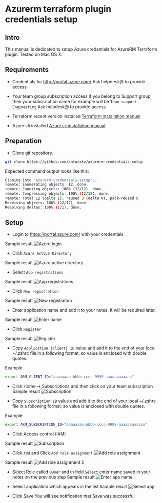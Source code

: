 # Azurerm terraform plugin credentials setup

## Intro

This manual is dedicated to setup Azure credentials for AzureRM Terraform plugin. Tested on Mac OS X.

## Requirements

- Credentials for http://portal.azure.com/ 
Ask helpdesk@ to provide access

- Your team group subscription access
If you belong to Support group then your subscription name for example will be ```Team support Engineering```
Ask helpdesk@ to provide access

- Terraform recent version installed
[Terraform installation manual](https://learn.hashicorp.com/tutorials/terraform/install-cli)

- Azure cli installed
[Azure cli installation manual](https://docs.microsoft.com/en-us/cli/azure/install-azure-cli)

## Preparation

- Clone git repository. 

```bash
git clone https://github.com/antonakv/azurerm-credentials-setup
```

Expected command output looks like this:

```bash
Cloning into 'azurerm-credentials-setup'...
remote: Enumerating objects: 12, done.
remote: Counting objects: 100% (12/12), done.
remote: Compressing objects: 100% (12/12), done.
remote: Total 12 (delta 1), reused 3 (delta 0), pack-reused 0
Receiving objects: 100% (12/12), done.
Resolving deltas: 100% (1/1), done.
```

## Setup

- Login to https://portal.azure.com/ with your credentials

Sample result
![Azure login](https://github.com/antonakv/zurerm-credentials-setup/raw/main/images/image1.png)

- Click ```Azure Active Directory```

Sample result
![Azure active directory](https://github.com/antonakv/zurerm-credentials-setup/raw/main/images/image2.png)

- Select ```App registrations```

Sample result
![App registrations](https://github.com/antonakv/zurerm-credentials-setup/raw/main/images/image3.png)

- Click ```New registration```

Sample result
![New registration](https://github.com/antonakv/zurerm-credentials-setup/raw/main/images/image4.png)

- Enter application name and add it to your notes. It will be required later.

Sample result
![Enter name](https://github.com/antonakv/zurerm-credentials-setup/raw/main/images/image5.png)

- Click ```Register```

Sample result
![Register](https://github.com/antonakv/zurerm-credentials-setup/raw/main/images/image6.png)

- Copy ```Application (client) ID``` value and add it to the end of your local  ~/.zshrc file in a following format, 
so value is enclosed with double quotes.

Example
```bash 
export ARM_CLIENT_ID="aaaaaaaa-bbbb-cccc-9999-aaaaaaaaaaaa"
```

- Click Home -> Subscriptions and then click on your team subscription
Sample result
![Subscription](https://github.com/antonakv/zurerm-credentials-setup/raw/main/images/image7.png)

- Copy ```Subscription ID``` value and add it to the end of your local  ~/.zshrc file in a following format, 
so value is enclosed with double quotes.

Example
```bash 
export ARM_SUBSCRIPTION_ID="aaaaaaaa-bbbb-cccc-9999-aaaaaaaaaaaa"
```

- Click Access control (IAM)

Sample result
![Subscription](https://github.com/antonakv/zurerm-credentials-setup/raw/main/images/image8.png)

- Click ```Add``` and Click ```Add role assignment```
![Add role assignment](https://github.com/antonakv/zurerm-credentials-setup/raw/main/images/image9.png)

Sample result
![Add role assignment 2](https://github.com/antonakv/zurerm-credentials-setup/raw/main/images/image10.png)

- Select Role called ```Owner``` and in field ```Select``` enter name saved in your notes on the previous step
Sample result
![Enter app name](https://github.com/antonakv/zurerm-credentials-setup/raw/main/images/image11.png)

- Select application which appears in the list
Sample result
![Select app](https://github.com/antonakv/zurerm-credentials-setup/raw/main/images/image12.png)

- Click Save
You will see notification that Save was successful 

